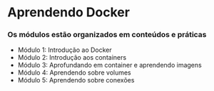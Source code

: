 # Aprendendo Docker

### Os módulos estão organizados em conteúdos e práticas
<ul>
  <li>Módulo 1: Introdução ao Docker</li>
  <li>Módulo 2: Introdução aos containers</li>
  <li>Módulo 3: Aprofundando em container e aprendendo imagens</li>
  <li>Módulo 4: Aprendendo sobre volumes</li>
  <li>Módulo 5: Aprendendo sobre conexões</li>
</ul>
